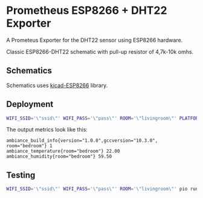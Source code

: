 # Prometheus ESP8266 + DHT22 Exporter

A Prometeus Exporter for the DHT22 sensor using ESP8266 hardware. 

Classic ESP8266-DHT22 schematic with pull-up resistor of 4,7k-10k omhs.

## Schematics

Schematics uses [kicad-ESP8266](https://github.com/jdunmire/kicad-ESP8266) library.


## Deployment

```bash
WIFI_SSID='\"ssid\"' WIFI_PASS='\"pass\"' ROOM='\"livingroom\"' PLATFORMIO_UPLOAD_PORT=192.168.1.2 pio run -t upload -e ota
```

The output metrics look like this:

```
ambiance_build_info{version="1.0.0",gccversion="10.3.0", room="bedroom"} 1
ambiance_temperature{room="bedroom"} 22.00
ambiance_humidity{room="bedroom"} 59.50
```

## Testing

```bash
WIFI_SSID='\"ssid\"' WIFI_PASS='\"pass\"' ROOM='\"livingroom\"' pio run test
```
